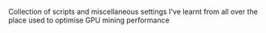 Collection of scripts and miscellaneous settings I've learnt from all over the place used to optimise GPU mining performance
